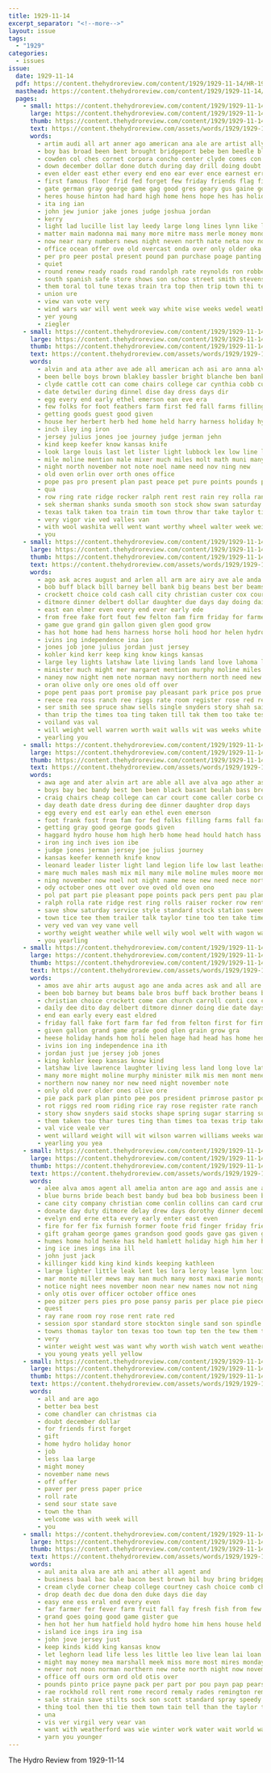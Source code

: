 ```yaml
---
title: 1929-11-14
excerpt_separator: "<!--more-->"
layout: issue
tags:
  - "1929"
categories:
  - issues
issue:
  date: 1929-11-14
  pdf: https://content.thehydroreview.com/content/1929/1929-11-14/HR-1929-11-14.pdf
  masthead: https://content.thehydroreview.com/content/1929/1929-11-14/masthead/HR-1929-11-14.jpg
  pages:
    - small: https://content.thehydroreview.com/content/1929/1929-11-14/small/HR-1929-11-14-01.jpg
      large: https://content.thehydroreview.com/content/1929/1929-11-14/large/HR-1929-11-14-01.jpg
      thumb: https://content.thehydroreview.com/content/1929/1929-11-14/thumbnails/HR-1929-11-14-01.jpg
      text: https://content.thehydroreview.com/assets/words/1929/1929-11-14/HR-1929-11-14-01.txt
      words:
        - artim audi all art anner ago american ana ale are artist ally age avera ason ane arms ake arlen arizona america arts ares anna and acree
        - boy bas broad been bent brought bridgeport bebe ben beedle blaine but back ber bing bea bridges blew brin better birger bigger blue bart bring best business bridge busi both bunting bird binger bee bast boys born bunker
        - cowden col ches cornet corpora concho center clyde comes con case carroll company cockerel coast chater christmas change comi chance cox chamber city cost can came curb charter clement car canton cash church cena cee crossin county cast come champion christian carl court coach collis caddo columbia cover ciara cold
        - down december dollar done dutch during day drill doing doubt disco davis dress dowdy
        - even elder east ether every end eno ear ever ence earnest error english ery
        - first famous floor frid fed forget few friday friends flag field fost falling far free fee felton for face force fran from farm friend farmer frank fuel
        - gate german gray george game gag good gres geary gus gaine goings gravel gam governor gram grader given gave gas guthrie gener gums grant gone group
        - heres house hinton had hard high home hens hope hes has holiday hest hundred hill hatfield harri him henke hydro huss hearing how henkes hour hole hanson height heard holes holding hollar held han
        - ita ing ian
        - john jew junior jake jones judge joshua jordan
        - kerry
        - light lad lucille list lay leedy large long lines lynn like loss lisa learn lentes lacks lake lasater look left little lit lee living leven leve live last lights
        - matter main madonna mai many more mitre mass merle money monday made macadam martin man master may mile morning miles mater mill much miss marines most
        - now near nary numbers news night neven north nate neta nov nowka new needs nile nannie not norman nachtigall names november
        - office ocean offer ove old overcast onda over only older oka ones
        - per pro peer postal present pound pan purchase poage panting prager peace power por peter poles page pene people pen pas peo pleas proud place paper past pure
        - quiet
        - round renew ready roads road randolph rate reynolds ron robbers record reading regular richa rain run river rat
        - south spanish safe store shows son schoo street smith stevens sorrows schools solo sun soon such say state sunday star smooth said small sunny salute school she short shown season shall six still show states sing sandlin song second stith sie soar seen sword send sides sherman straight schor sallee sen supply struck sion sur stock see shoulder seidler saturday slight sharp side
        - them toral tol tune texas train tra top then trip town thi teat the tom tooth take tipton than thurs tine tin taylor taken tha tail toll teal ted times talk team
        - union ure
        - view van vote very
        - wind wars war will went week way white wise weeks wedel weatherford wei window wert weak was winter why while west walter wilf wilson weekly want wey wit well weather whale work with water wein world
        - yer young
        - ziegler
    - small: https://content.thehydroreview.com/content/1929/1929-11-14/small/HR-1929-11-14-02.jpg
      large: https://content.thehydroreview.com/content/1929/1929-11-14/large/HR-1929-11-14-02.jpg
      thumb: https://content.thehydroreview.com/content/1929/1929-11-14/thumbnails/HR-1929-11-14-02.jpg
      text: https://content.thehydroreview.com/assets/words/1929/1929-11-14/HR-1929-11-14-02.txt
      words:
        - alvin and ata ather ave ade all american ach asi aro anna alva are ane age ace
        - been belle boys brown blakley bassler bright blanche ben bank business but black bandy badger beulah best bree bryan
        - clyde cattle cott can come chairs college car cynthia cobb cust clerk coleman city cases christmas carrier
        - date detwiler during dinnel dise day dress days dir
        - egg every end early ethel emerson ean eve era
        - few folks for foot feathers farm first fed fall farms filling from
        - getting goods guest good given
        - house her herbert herb hed home held harry harness holiday hyde horse herman hern holstein herndon huss head homa hile how had high hens hen hatch hita hydro
        - inch iley ing iron
        - jersey julius jones joe journey judge jerman jehn
        - kind keep keefer know kansas knife
        - look large louis last let lister light lubbock lex low line leather leora loft leader lam linner land legion life
        - mile moline mention male mixer much miles molt math muni many miss mules miller man mash made more mare magnolia moore money mae mariage
        - night north november not note noel name need nov ning new
        - old oven orlin over orth ones office
        - pope pas pro present plan past peace pet pure points pounds pleasant paul part plenty pack power
        - qua
        - row ring rate ridge rocker ralph rent rest rain rey rolla rand ris
        - sek sherman shanks sunda smooth son stock show swan saturday station save schantz sled start south stove see soon state said standard service sell sweeney sur swain sunday snow smith
        - texas talk taken toa train tim town throw thar take taylor times ten than tee tice ting the too them trailer thy
        - very vigor vie ved valles van
        - with wool washita well went want worthy wheel walter week weit weatherford will weldon wyatt while weight winter west wire was
        - you
    - small: https://content.thehydroreview.com/content/1929/1929-11-14/small/HR-1929-11-14-03.jpg
      large: https://content.thehydroreview.com/content/1929/1929-11-14/large/HR-1929-11-14-03.jpg
      thumb: https://content.thehydroreview.com/content/1929/1929-11-14/thumbnails/HR-1929-11-14-03.jpg
      text: https://content.thehydroreview.com/assets/words/1929/1929-11-14/HR-1929-11-14-03.txt
      words:
        - ago ask acres august and arlen all arm are airy ave ale anda ane
        - bob buff black bill barney bell bank big beans best ber beams blue back bull better been bale bros bae but brother
        - crockett choice cold cash call city christian custer cox course cal can christmas car cattle care cece cost church come company cody class
        - ditmore dinner delbert dollar daughter due days day doing daily
        - east ean elmer even every end ever early ede
        - from free fake fort fout few felton fam firm friday for farmer first farm
        - game gue grand gin gallon given glen good grow
        - has hot home had hens harness horse holi hood hor helen hydro hands henry hee holiday her head harpe hae hosey haskins
        - ivins ing independence ina ion
        - jones job jone julius jordan just jersey
        - kohler kind kerr keep king know kings kansas
        - large ley lights latshaw late living lands land love lahoma last live lynn let leghorn luella less lay long lawrence lee
        - minister much might mer margaret mention murphy moline miles monday minnie many mith man morris miss more mus magazine moral mules mabel mule money moth miller mis
        - naney now night nem note norman navy northern north need new november neo
        - oran olive only ore ones old off over
        - pope pent paas port promise pay pleasant park price pos prue public pet president pinto place pron pounds phy poor past pack perky
        - reece rea ross ranch ree riggs rate room register rose red real ricer richard rice riding
        - ser smith see spruce shaw sells single snyders story shah said safe sell shoe sale show son selling south sam swope scott start stocks sunday save snyder saturday span second shape swindler stock starring such
        - than trip the times toa ting taken till tak them too take tess ten tor tek
        - voiland vas val
        - will weight well warren worth wait walls wit was weeks white went want win winter weather willard west work wilson while with
        - yearling you
    - small: https://content.thehydroreview.com/content/1929/1929-11-14/small/HR-1929-11-14-04.jpg
      large: https://content.thehydroreview.com/content/1929/1929-11-14/large/HR-1929-11-14-04.jpg
      thumb: https://content.thehydroreview.com/content/1929/1929-11-14/thumbnails/HR-1929-11-14-04.jpg
      text: https://content.thehydroreview.com/assets/words/1929/1929-11-14/HR-1929-11-14-04.txt
      words:
        - awa age and ater alvin art are able all ave alva ago ather ask american
        - boys bay bec bandy best ben been black basant beulah bass breed badger but body boy bryan blakley baye brown bir bily banke belle
        - craig chairs cheap college can car court come caller corbe cone city carrier christmas clerk custer coleman county
        - day death date dress during dee dinner daughter drop days
        - egg every end est early ean ethel even emerson
        - foot frank fost from fam for fed folks filling farms fall farm first full
        - getting gray good george goods given
        - haggard hydro house hom high herb home head hould hatch hass hor hens how horse herbert had held hurner hanks harness homa herman holstein holiday her
        - iron ing inch ives ion ibe
        - judge jones jerman jersey joe julius journey
        - kansas keefer kenneth knife know
        - leonard leader lister light land legion life low last leather louis lay line leora let look
        - mare much males mash mix mil many mile moline mules moore monday magnolia mention miller money mule mis miss miles molt made male muni mast mcrae more
        - ning november now noel not night name nese new need nece north
        - ody october ones ott over ove oved old oven ono
        - pol pat part pie pleasant pope points pack pers pent pau plan per present plenty pee pounds past
        - ralph rolla rate ridge rest ring rolls raiser rocker row rent
        - save show saturday service style standard stock station sweeney sun sar schan stove son sell season scott swan south store seas said sane smith smooth sled supper see slagell scarth sunday shanks sea start smit sala soon
        - town tice tee them trailer talk taylor tine too ten take times than tes tate the
        - very ved van vey vane vell
        - worthy weight weather while well wily wool welt with wagon walter was weatherford will week west word wheel winter wyatt wire weldon want
        - you yearling
    - small: https://content.thehydroreview.com/content/1929/1929-11-14/small/HR-1929-11-14-05.jpg
      large: https://content.thehydroreview.com/content/1929/1929-11-14/large/HR-1929-11-14-05.jpg
      thumb: https://content.thehydroreview.com/content/1929/1929-11-14/thumbnails/HR-1929-11-14-05.jpg
      text: https://content.thehydroreview.com/assets/words/1929/1929-11-14/HR-1929-11-14-05.txt
      words:
        - amos ave ahir arts august ago ane anda acres ask and all are avery
        - been bob barney but beams bale bros buff back brother beans black better big bank blue bull best bill
        - christian choice crockett come can church carroll conti cox class caster cash cold course christmas call car care cream cattle cody city company carling cost
        - daily dee dito day delbert ditmore dinner doing die date days
        - end ean early every east eldred
        - friday fall fake fort farm far fed from felton first for firm force fresh fane free
        - given gallon grand game grade good glen grain grow gra
        - heese holiday hands hom holi helen hage had head has home hens harness hosey horse hydro hardware her how hash
        - ivins ion ing independence ina ith
        - jordan just jue jersey job jones
        - king kohler keep kansas know kind
        - latshaw live lawrence laughter living less land long love lat lowe lights let leghorn lee last lynn
        - many more might moline murphy minister milk mis men mont mene man miller magazine miss mule mules mer morris miler money miles monday
        - northern now naney nor new need night november note
        - only old over older ones olive ore
        - pie pack park plan pinto pee pos president primrose pastor pope port poor past place pounds promise people peel price
        - rot riggs red room riding rice ray rose register rate ranch
        - story show snyders said stocks shape spring sugar starring supper spruce stockman sale south ser span stock swindler second safe soe scott single smith start see selling shoe sed son sled sare save such sam sells sunday sunda swope saturday sie
        - them taken too thar tures ting than times toa texas trip take the ten till
        - val vice veale ver
        - went willard weight will wit wilson warren williams weeks want wheel well wayne was white with walls winter weather won wee work while
        - yearling you yea
    - small: https://content.thehydroreview.com/content/1929/1929-11-14/small/HR-1929-11-14-06.jpg
      large: https://content.thehydroreview.com/content/1929/1929-11-14/large/HR-1929-11-14-06.jpg
      thumb: https://content.thehydroreview.com/content/1929/1929-11-14/thumbnails/HR-1929-11-14-06.jpg
      text: https://content.thehydroreview.com/assets/words/1929/1929-11-14/HR-1929-11-14-06.txt
      words:
        - alee alva amos agent all amelia anton are ago and assis ane ayers aid ash
        - blue burns bride beach best bandy bud bea bob business been blum better buy bring bottle buday brings
        - cane city company christian come conlin collins can card crum cousin county con cough champlin christina custer church cole cast cost cody chelsea college chet comfort charles chick cant christmas cream christ
        - donate day duty ditmore delay drew days dorothy dinner december davis daily
        - evelyn end erne etta every early enter east even
        - fire for fer fix furnish former foote frid finger friday friends from frances fredric
        - gift graham george games grandson good goods gave gas given guest grad
        - humes home hold henke has held hamlett holiday high him her heir hydro hunter hand herman hoppe harder helen hantz
        - ing ice ines ings ina ill
        - john just jack
        - killinger kidd king kind kinds keeping kathleen
        - large lighter little leak lent les lora leroy lease lynn louis luella later left luey leaks let less
        - mar monte miller mews may man much many most maxi marie montgomery members mor mccormack mcalester marriage munn mond mis monday mason miss mur marguerite market mays more mean
        - notice night nees november noon near new names now not ning
        - only otis over officer october office ones
        - peo pitzer pers pies pro pose pansy paris per place pie piece plan post pay prairie port
        - quest
        - ray rane room roy rose rent rate red
        - session spor standard store stockton single sand son spindle sons school san sunday saw sol sale station supper sallee sell suit send short smith save snyders soon
        - towns thomas taylor ton texas too town top ten the tew them times
        - very
        - winter weight west was want why worth wish watch went weatherford wave wright wide works wil with week while willis will
        - you young yeats yell yellow
    - small: https://content.thehydroreview.com/content/1929/1929-11-14/small/HR-1929-11-14-07.jpg
      large: https://content.thehydroreview.com/content/1929/1929-11-14/large/HR-1929-11-14-07.jpg
      thumb: https://content.thehydroreview.com/content/1929/1929-11-14/thumbnails/HR-1929-11-14-07.jpg
      text: https://content.thehydroreview.com/assets/words/1929/1929-11-14/HR-1929-11-14-07.txt
      words:
        - all and are ago
        - better bea best
        - come chandler can christmas cia
        - doubt december dollar
        - for friends first forget
        - gift
        - home hydro holiday honor
        - job
        - less laa large
        - might money
        - november name news
        - off offer
        - paver per press paper price
        - roll rate
        - send sour state save
        - town the than
        - welcome was with week will
        - you
    - small: https://content.thehydroreview.com/content/1929/1929-11-14/small/HR-1929-11-14-08.jpg
      large: https://content.thehydroreview.com/content/1929/1929-11-14/large/HR-1929-11-14-08.jpg
      thumb: https://content.thehydroreview.com/content/1929/1929-11-14/thumbnails/HR-1929-11-14-08.jpg
      text: https://content.thehydroreview.com/assets/words/1929/1929-11-14/HR-1929-11-14-08.txt
      words:
        - aul anita alva are ath ani ather all agent and
        - business baal bac bale bacon best brown bil buy bring bridgeport bull back beach bare bird butter baek ber beans balance but
        - cream clyde corner cheap college courtney cash choice comb chas come certain confidential city cant can camps
        - drop death dec due dona den duke days die day
        - easy ene ess eral end every even
        - far farmer fer fever farm fruit fall fay fresh fish from few for flint farris felton flock foor frid fine full frank
        - grand goes going good game gister gue
        - hen hot her hum hatfield hold hydro home him hens house held hole hustler heger hones hollar has
        - island ice ings ira ing isa
        - john jove jersey just
        - keep kinds kidd king kansas know
        - let leghorn lead life less les little leo live lean lai loan later lot lee lights love line las late long last
        - might may money mea marshall meek miss more most mires monday market merit miller method matter mature
        - never not noon norman northern new note north night now november
        - office off ours orm ord old otis over
        - pounds pinto price payne pack per part por pou payn pap pears pass pork pump people pay paper
        - rae rockhold roll rent rome record remaly rades remington remedies rhode rock red roup renae rate real
        - sale strain save stilts sock son scott standard spray speedy sell seat say service sales salt stock see sae school shook sugar south show stover saturday
        - thing tool then thi tie them town tain tell than the taylor try ten tay
        - una
        - vis ver virgil very vear van
        - want with weatherford was wie winter work water wait world wane will while worms white watch well week william went williams
        - yarn you younger
---
```


The Hydro Review from 1929-11-14

<!--more-->

